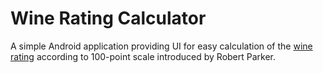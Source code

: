 # Wine Rating Calculator

A simple Android application providing UI for easy calculation of the [wine rating](https://www.winepicker.co.uk/blog/how-does-wine-rating-work-and-what-do-pros-use-to-rate-wine/) according to 100-point scale introduced by Robert Parker.
